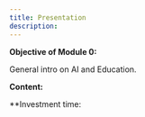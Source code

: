 ```yaml
---
title: Presentation
description:
---
```


**Objective of Module 0:**

General intro on AI and Education.

**Content:**




**Investment time:
